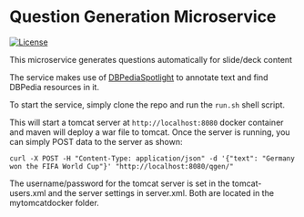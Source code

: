 # Question Generation Microservice #

[![License](https://img.shields.io/badge/License-MPL%202.0-green.svg)](https://github.com/slidewiki/notification-service/blob/master/LICENSE)

This microservice generates questions automatically for slide/deck content

The service makes use of [DBPediaSpotlight](https://github.com/dbpedia-spotlight/dbpedia-spotlight/) to annotate text and find DBPedia resources in it.

To start the service, simply clone the repo and run the `run.sh` shell script.

This will start a tomcat server at ```http://localhost:8080``` docker container and maven will deploy a war file to tomcat. Once the server is running, you can simply POST data to the server as shown:

```
curl -X POST -H "Content-Type: application/json" -d '{"text": "Germany won the FIFA World Cup"}' "http://localhost:8080/qgen/"
```

The username/password for the tomcat server is set in the tomcat-users.xml and the server settings in server.xml. Both are located in the mytomcatdocker folder.
